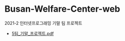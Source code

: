 # Busan-Welfare-Center-web
2021-2 인터넷프로그래밍 기말 팀 프로젝트

- [5팀_기말_프로젝트.pdf](https://github.com/SeojeongHong/Busan-Welfare-Center-web/files/9944301/5._._.pdf)
